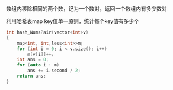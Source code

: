 数组内移除相同的两个数，记为一个数对，返回一个数组内有多少数对

利用哈希表map key值单一原则，统计每个key值有多少个
```c++
int hash_NumsPair(vector<int>v)
{
	map<int, int,less<int>>m;
	for (int i = 0; i < v.size(); i++)
		m[v[i]]++;
	int ans = 0;
	for (auto i : m)
		ans += i.second / 2;
	return ans;
}
```
